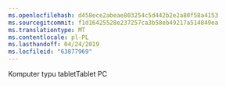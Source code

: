 ```yaml
---
ms.openlocfilehash: d458ece2abeae803254c5d442b2e2a80f58a4153
ms.sourcegitcommit: f1d16425528e237257ca3b58eb49217a514849ea
ms.translationtype: MT
ms.contentlocale: pl-PL
ms.lasthandoff: 04/24/2019
ms.locfileid: "63877969"
---
```

<span data-ttu-id="1aa07-101">Komputer typu tablet</span><span class="sxs-lookup"><span data-stu-id="1aa07-101">Tablet PC</span></span>